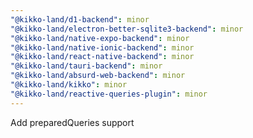```yaml
---
"@kikko-land/d1-backend": minor
"@kikko-land/electron-better-sqlite3-backend": minor
"@kikko-land/native-expo-backend": minor
"@kikko-land/native-ionic-backend": minor
"@kikko-land/react-native-backend": minor
"@kikko-land/tauri-backend": minor
"@kikko-land/absurd-web-backend": minor
"@kikko-land/kikko": minor
"@kikko-land/reactive-queries-plugin": minor
---
```


Add preparedQueries support

